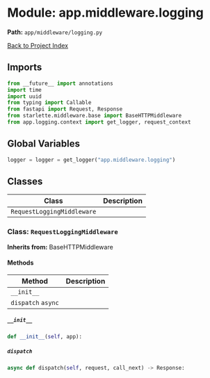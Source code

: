 # Module: app.middleware.logging

**Path:** `app/middleware/logging.py`

[Back to Project Index](../../../index.md)

## Imports
```python
from __future__ import annotations
import time
import uuid
from typing import Callable
from fastapi import Request, Response
from starlette.middleware.base import BaseHTTPMiddleware
from app.logging.context import get_logger, request_context
```

## Global Variables
```python
logger = logger = get_logger("app.middleware.logging")
```

## Classes

| Class | Description |
| --- | --- |
| `RequestLoggingMiddleware` |  |

### Class: `RequestLoggingMiddleware`
**Inherits from:** BaseHTTPMiddleware

#### Methods

| Method | Description |
| --- | --- |
| `__init__` |  |
| `dispatch` `async` |  |

##### `__init__`
```python
def __init__(self, app):
```

##### `dispatch`
```python
async def dispatch(self, request, call_next) -> Response:
```

